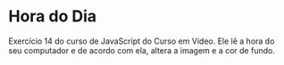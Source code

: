 # Hora do Dia
 Exercício 14 do curso de JavaScript do Curso em Vídeo. Ele lê a hora do seu computador e de acordo com ela, altera a imagem e a cor de fundo.
